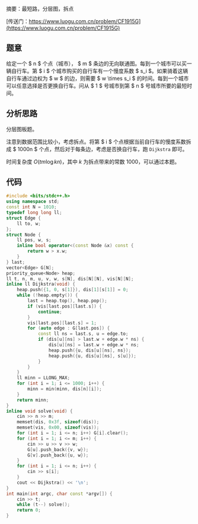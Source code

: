 摘要：最短路，分层图，拆点

[传送门：https://www.luogu.com.cn/problem/CF1915G](https://www.luogu.com.cn/problem/CF1915G)

## 题意

给定一个 $ n $ 个点（城市）， $ m $ 条边的无向联通图。每到一个城市可以买一辆自行车。第 $ i $ 个城市购买的自行车有一个慢度系数 $ s_i $。如果骑着这辆自行车通过边权为 $ w $ 的边，则需要 $ w \times s_i $ 的时间。每到一个城市可以任意选择是否更换自行车。问从 $ 1 $ 号城市到第 $ n $ 号城市所要的最短时间。

## 分析思路

分层图板题。

注意到数据范围比较小，考虑拆点。将第 $ i $ 个点根据当前自行车的慢度系数拆成 $ 1000n $ 个点，然后对于每条边，考虑是否换自行车，跑 `Dijkstra` 即可。

时间复杂度 $O\left(tm \log kn \right)$，其中 $k$ 为拆点带来的常数 $1000$，可以通过本题。

## 代码

```cpp
#include <bits/stdc++.h>
using namespace std;
const int N = 1010;
typedef long long ll;
struct Edge {
    ll to, w;
};
struct Node {
    ll pos, w, s;
    inline bool operator<(const Node &x) const {
        return w > x.w;
    }
} last;
vector<Edge> G[N];
priority_queue<Node> heap;
ll t, n, m, u, v, w, s[N], dis[N][N], vis[N][N];
inline ll Dijkstra(void) {
    heap.push({1, 0, s[1]}), dis[1][s[1]] = 0;
    while (!heap.empty()) {
        last = heap.top(), heap.pop();
        if (vis[last.pos][last.s]) {
            continue;
        }
        vis[last.pos][last.s] = 1;
        for (auto edge : G[last.pos]) {
            const ll ns = last.s, u = edge.to;
            if (dis[u][ns] > last.w + edge.w * ns) {
                dis[u][ns] = last.w + edge.w * ns;
                heap.push({u, dis[u][ns], ns});
                heap.push({u, dis[u][ns], s[u]});
            }
        }
    }
    ll minn = LLONG_MAX;
    for (int i = 1; i <= 1000; i++) {
        minn = min(minn, dis[n][i]);
    }
    return minn;
}
inline void solve(void) {
    cin >> n >> m;
    memset(dis, 0x3f, sizeof(dis));
    memset(vis, 0x00, sizeof(vis));
    for (int i = 1; i <= n; i++) G[i].clear();
    for (int i = 1; i <= m; i++) {
        cin >> u >> v >> w;
        G[u].push_back({v, w});
        G[v].push_back({u, w});
    }
    for (int i = 1; i <= n; i++) {
        cin >> s[i];
    }
    cout << Dijkstra() << '\n';
}
int main(int argc, char const *argv[]) {
    cin >> t;
    while (t--) solve();
    return 0;
}

```
